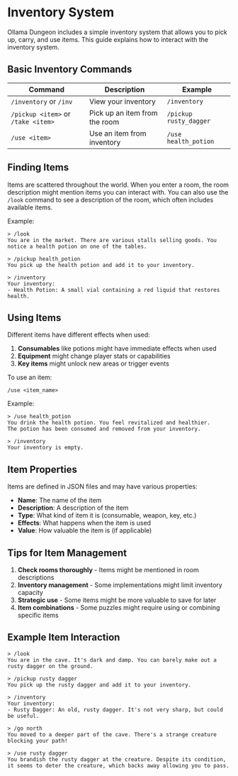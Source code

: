 # Inventory System

Ollama Dungeon includes a simple inventory system that allows you to pick up, carry, and use items. This guide explains how to interact with the inventory system.

## Basic Inventory Commands

| Command | Description | Example |
|---------|-------------|---------|
| `/inventory` or `/inv` | View your inventory | `/inventory` |
| `/pickup <item>` or `/take <item>` | Pick up an item from the room | `/pickup rusty_dagger` |
| `/use <item>` | Use an item from inventory | `/use health_potion` |

## Finding Items

Items are scattered throughout the world. When you enter a room, the room description might mention items you can interact with. You can also use the `/look` command to see a description of the room, which often includes available items.

Example:
```
> /look
You are in the market. There are various stalls selling goods. You notice a health potion on one of the tables.

> /pickup health_potion
You pick up the health potion and add it to your inventory.

> /inventory
Your inventory:
- Health Potion: A small vial containing a red liquid that restores health.
```

## Using Items

Different items have different effects when used:

1. **Consumables** like potions might have immediate effects when used
2. **Equipment** might change player stats or capabilities
3. **Key items** might unlock new areas or trigger events

To use an item:
```
/use <item_name>
```

Example:
```
> /use health_potion
You drink the health potion. You feel revitalized and healthier.
The potion has been consumed and removed from your inventory.

> /inventory
Your inventory is empty.
```

## Item Properties

Items are defined in JSON files and may have various properties:

- **Name**: The name of the item
- **Description**: A description of the item
- **Type**: What kind of item it is (consumable, weapon, key, etc.)
- **Effects**: What happens when the item is used
- **Value**: How valuable the item is (if applicable)

## Tips for Item Management

1. **Check rooms thoroughly** - Items might be mentioned in room descriptions
2. **Inventory management** - Some implementations might limit inventory capacity
3. **Strategic use** - Some items might be more valuable to save for later
4. **Item combinations** - Some puzzles might require using or combining specific items

## Example Item Interaction

```
> /look
You are in the cave. It's dark and damp. You can barely make out a rusty dagger on the ground.

> /pickup rusty dagger
You pick up the rusty dagger and add it to your inventory.

> /inventory
Your inventory:
- Rusty Dagger: An old, rusty dagger. It's not very sharp, but could be useful.

> /go north
You moved to a deeper part of the cave. There's a strange creature blocking your path!

> /use rusty dagger
You brandish the rusty dagger at the creature. Despite its condition, it seems to deter the creature, which backs away allowing you to pass.
```
